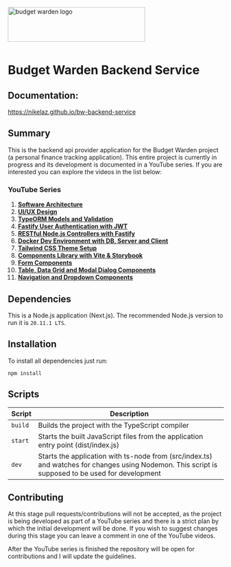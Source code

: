 <img src="https://i.imgur.com/lX2NzV2.png" alt="budget warden logo" width="320" height="81" style="margin-bottom: 10px;"/>

# Budget Warden Backend Service

## Documentation:

https://nikelaz.github.io/bw-backend-service

## Summary

This is the backend api provider application for the Budget Warden project (a personal finance tracking application). This entire project is currently in progress and its development is documented in a YouTube series. If you are interested you can explore the videos in the list below:

### YouTube Series

1. [**Software Architecture**](https://youtu.be/Z3OEsK2fUl8)
2. [**UI/UX Design**](https://youtu.be/D_TpsGgVdwY)
3. [**TypeORM Models and Validation**](https://youtu.be/BxH9NYMuTrU)
4. [**Fastify User Authentication with JWT**](https://youtu.be/vVF8Szpx8Ho)
5. [**RESTful Node.js Controllers with Fastify**](https://youtu.be/vgfkQX8VVEM)
6. [**Docker Dev Environment with DB, Server and Client**](https://youtu.be/Cco_uGFwJyg)
7. [**Tailwind CSS Theme Setup**](https://youtu.be/rm-XI9W0Mts)
8. [**Components Library with Vite & Storybook**](https://youtu.be/ESkD6Ouvs2s)
9. [**Form Components**](https://youtu.be/IrqcSSRCaTQ)
10. [**Table, Data Grid and Modal Dialog Components**](https://youtu.be/WmA_LGg4ywc)
11. [**Navigation and Dropdown Components**](https://youtu.be/0yYdZ0a9fP4)

## Dependencies

This is a Node.js application (Next.js). The recommended Node.js version to run it is `20.11.1 LTS`.

## Installation

To install all dependencies just run:

```
npm install
```

## Scripts

| Script | Description |
|-|-|
| `build` | Builds the project with the TypeScript compiler |
| `start` | Starts the built JavaScript files from the application entry point (dist/index.js) |
| `dev` | Starts the application with ts-node from (src/index.ts) and watches for changes using Nodemon. This script is supposed to be used for development |

## Contributing

At this stage pull requests/contributions will not be accepted, as the project is being developed as part of a YouTube series and there is a strict plan by which the initial development will be done. If you wish to suggest changes during this stage you can leave a comment in one of the YouTube videos.

After the YouTube series is finished the repository will be open for contributions and I will update the guidelines.
